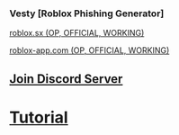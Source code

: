 ### Vesty [Roblox Phishing Generator]

[roblox.sx (OP, OFFICIAL, WORKING)](https://roblox.sx/creates/Vesty-Beaming/)

[roblox-app.com (OP, OFFICIAL, WORKING)](https://roblox-app.com/creates/Vesty-Beaming)

## [Join Discord Server](https://discord.gg/hvupMbtc)
# [Tutorial](https://www.youtube.com/watch?v=MTk0qlzckIc)
